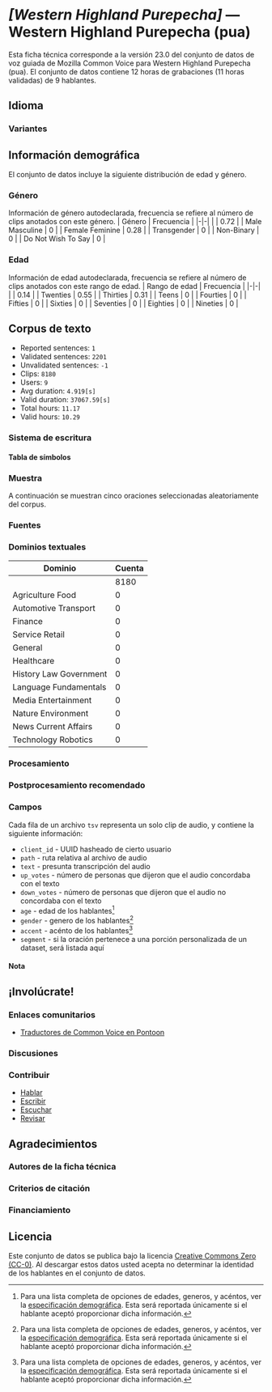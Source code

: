 # *[Western Highland Purepecha]* &mdash; Western Highland Purepecha (pua)

Esta ficha técnica corresponde a la versión 23.0 del conjunto de datos de voz guiada de Mozilla Common Voice 
para Western Highland Purepecha (pua). El conjunto de datos contiene 12 horas de grabaciones (11 horas
validadas) de 9 hablantes.

## Idioma

<!-- {{LANGUAGE_DESCRIPTION}} -->

<!-- Proporcione una breve descripción (1-2 párrafos) de su idioma -->

### Variantes

<!-- {{VARIANT_DESCRIPTION}} -->

<!-- @ OPCIONAL @ -->

<!-- Describa las variantes (variantes MCV) de su idioma -->

## Información demográfica

El conjunto de datos incluye la siguiente distribución de edad y género.

<!-- puede obtener gran parte de la información en esta sección desde https://analyzer.cv-toolbox.web.tr/browse -->

### Género

Información de género autodeclarada, frecuencia se refiere al número de clips anotados con este género.
| Género | Frecuencia |
|-|-|
|  | 0.72 |
| Male Masculine | 0 |
| Female Feminine | 0.28 |
| Transgender | 0 |
| Non-Binary | 0 |
| Do Not Wish To Say | 0 |


<!-- {{GENDER_TABLE}} -->

<!-- @ GENERADO AUTOMÁTICAMENTE @ -->

<!-- | Género              | Frecuencia |
|---------------------|------------|
| masculino           | ? |
| no declarado        | ? |
| femenino            | ? | -->

### Edad

Información de edad autodeclarada, frecuencia se refiere al número de clips anotados con este rango de edad.
| Rango de edad | Frecuencia |
|-|-|
|  | 0.14 |
| Twenties | 0.55 |
| Thirties | 0.31 |
| Teens | 0 |
| Fourties | 0 |
| Fifties | 0 |
| Sixties | 0 |
| Seventies | 0 |
| Eighties | 0 |
| Nineties | 0 |


<!-- {{AGE_TABLE}} -->

<!-- @ GENERADO AUTOMÁTICAMENTE @ -->

<!-- | Rango de edad | Frecuencia |
|---------------|------------|
| adolescentes  | ? |
| veintes       | ? |
| treintas      | ? |
| cuarentas     | ? |
| cincuentas    | ? |
   ...si hay otros rangos de edad presentes en sus datos, añádalos como filas... -->

## Corpus de texto


* Reported sentences: `1`
* Validated sentences: `2201`
* Unvalidated sentences: `-1`
* Clips: `8180`
* Users: `9`
* Avg duration: `4.919[s]`
* Valid duration: `37067.59[s]`
* Total hours: `11.17`
* Valid hours: `10.29`


<!-- {{TEXT_CORPUS_DESCRIPTION}} -->

<!-- @ OPCIONAL @ -->

<!-- Una descripción general del corpus de texto, con información como la longitud media (en caracteres y palabras) de las oraciones validadas. -->

### Sistema de escritura

<!-- {{WRITING_SYSTEM_DESCRIPTION}} -->

<!-- @ OPCIONAL @ -->

<!-- Una descripción del sistema de escritura (o sistemas de escritura) utilizado en el corpus de texto -->

#### Tabla de símbolos

<!-- {{ALPHABET_TABLE}} -->

<!-- @ OPCIONAL @ -->

<!-- Si el sistema de escritura es alfabético, puede incluir aquí el alfabeto válido -->

### Muestra

A continuación se muestran cinco oraciones seleccionadas aleatoriamente del corpus.

<!-- {{SENTENCES_SAMPLE}} -->

### Fuentes

<!-- {{SOURCES_LIST}} -->

<!-- @ OPCIONAL @ -->

<!-- Una lista de las fuentes de las oraciones, se puede limitar a las N principales -->

### Dominios textuales


| Dominio | Cuenta |
|-|-|
|  | 8180 |
| Agriculture Food | 0 |
| Automotive Transport | 0 |
| Finance | 0 |
| Service Retail | 0 |
| General | 0 |
| Healthcare | 0 |
| History Law Government | 0 |
| Language Fundamentals | 0 |
| Media Entertainment | 0 |
| Nature Environment | 0 |
| News Current Affairs | 0 |
| Technology Robotics | 0 |


<!-- {{TEXT_DOMAIN_DESCRIPTION}} -->

<!-- @ OPCIONAL @ -->

<!-- ¿Qué dominios textuales están representados en el corpus? -->

### Procesamiento

<!-- {{PROCESSING_DESCRIPTION}} -->

<!-- @ OPCIONAL @ -->

<!-- Cómo se ha procesado la información textual -->

### Postprocesamiento recomendado

<!-- {{RECOMMENDED_POSTPROCESSING_DESCRIPTION}} -->

<!-- @ OPCIONAL @ -->

<!-- Qué debería hacerse antes de usar los datos, por ejemplo normalización de Unicode -->

### Campos

Cada fila de un archivo `tsv` representa un solo clip de audio, y contiene la siguiente información:
* `client_id` - UUID hasheado de cierto usuario
* `path` - ruta relativa al archivo de audio
* `text` - presunta transcripción del audio
* `up_votes` - número de personas que dijeron que el audio concordaba con el texto
* `down_votes` - número de personas que dijeron que el audio no concordaba con el texto
* `age` - edad de los hablantes[^1]
* `gender` - genero de los hablantes[^1]
* `accent` - acénto de los hablantes[^1]
* `segment` - si la oración pertenece a una porción personalizada de un dataset, será listada aquí

#### Nota

[^1]: Para una lista completa de opciones de edades, generos, y acéntos, ver la [especificación demográfica](https://github.com/common-voice/common-voice/blob/main/web/src/stores/demographics.ts). Esta será reportada únicamente si el hablante aceptó proporcionar dicha información.

## ¡Involúcrate!

### Enlaces comunitarios


* [Traductores de Common Voice en Pontoon](https://pontoon.mozilla.org/pua/common-voice/contributors/)


<!-- {{COMMUNITY_LINKS_LIST}} -->

<!-- @ OPCIONAL @ -->

<!-- Enlaces a chats / foros de la comunidad -->

### Discusiones

<!-- {{DISCUSSION_LINKS_LIST}} -->

<!-- @ OPCIONAL @ -->

<!-- Puede incluirse cualquier enlace a discusiones, por ejemplo en Discourse, foros u otros blogs -->

### Contribuir


* [Hablar](https://commonvoice.mozilla.org/pua/speak)
* [Escribir](https://commonvoice.mozilla.org/pua/write)
* [Escuchar](https://commonvoice.mozilla.org/pua/listen)
* [Revisar](https://commonvoice.mozilla.org/pua/review)

<!-- {{CONTRIBUTE_LINKS_LIST}} -->

<!-- Aquí puede incluir enlaces sobre cómo contribuir al conjunto de datos -->

## Agradecimientos

### Autores de la ficha técnica

<!-- {{DATASHEET_AUTHORS_LIST}} -->

<!-- Una lista en el formato: Su Nombre <email@email.com> -->

### Criterios de citación

<!-- {{CITATION_DESCRIPTION}} -->

<!-- @ OPCIONAL @ -->

<!-- Si publicó un artículo y desea que lo citen, puede incluir el BiBTeX aquí -->

### Financiamiento

<!-- {{FUNDING_DESCRIPTION}} -->

<!-- @ OPCIONAL @ -->

<!-- Si recibió financiamiento, puede incluir el reconocimiento aquí -->

## Licencia

Este conjunto de datos se publica bajo la licencia [Creative Commons Zero (CC-0)](https://creativecommons.org/public-domain/cc0/). Al descargar estos datos
usted acepta no determinar la identidad de los hablantes en el conjunto de datos.